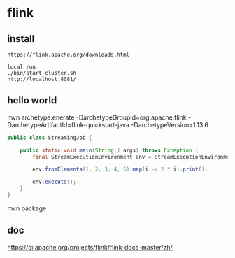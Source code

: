 # flink

## install 
```
https://flink.apache.org/downloads.html

local run
./bin/start-cluster.sh
http://localhost:8081/

```

## hello world
mvn archetype:enerate -DarchetypeGroupId=org.apache.flink -DarchetypeArtifactId=flink-quickstart-java -DarchetypeVersion=1.13.6

```java
public class StreamingJob {

    public static void main(String[] args) throws Exception {
        final StreamExecutionEnvironment env = StreamExecutionEnvironment.getExecutionEnvironment();

        env.fromElements(1, 2, 3, 4, 5).map(i -> 2 * i).print();

        env.execute();
    }
}
```
mvn package

## doc
https://ci.apache.org/projects/flink/flink-docs-master/zh/